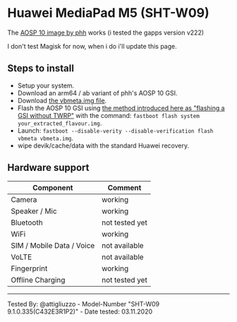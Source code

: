 # Huawei MediaPad M5  (SHT-W09)

The [AOSP 10 image by phh](https://github.com/phhusson/treble_experimentations/releases/tag/v222) works (i tested the gapps version v222)

I don't test Magisk for now, when i do i'll update this page.

## Steps to install

* Setup your system.
* Download an arm64 / ab variant of phh's AOSP 10 GSI.
* Download [the vbmeta.img file](https://dl.google.com/developers/android/qt/images/gsi/vbmeta.img).
* Flash the AOSP 10 GSI using [the method introduced here as "flashing a GSI without TWRP"](https://www.xda-developers.com/flash-generic-system-image-project-treble-device/) with the command: 
`fastboot flash system your_extracted_flavour.img`.
* Launch: `fastboot --disable-verity --disable-verification flash vbmeta vbmeta.img`.
* wipe devik/cache/data with the standard Huawei recovery.



## Hardware support

| Component                 |      Comment                                              |
|---------------------------|-----------------------------------------------------------|
| Camera                    | working                                                   |
| Speaker / Mic             | working                                                   |
| Bluetooth                 | not tested yet                                            |
| WiFi                      | working                                                   |
| SIM / Mobile Data / Voice | not available                                             |
| VoLTE                     | not available                                             |
| Fingerprint               | working                                                   |
| Offline Charging          | not tested yet                                            |
---

Tested By: @attigliuzzo - Model-Number "SHT-W09 9.1.0.335(C432E3R1P2)" - Date tested: 03.11.2020
